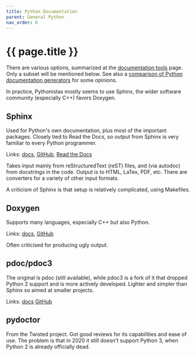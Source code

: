 ```yaml
---
title: Python Documentation
parent: General Python
nav_order: 6
---
```


# {{ page.title }}

There are various options, summarized at the [documentation tools](https://wiki.python.org/moin/DocumentationTools) page. Only a subset will be mentioned below. See also a [comparison of Python documentation generators](https://medium.com/@peterkong/comparison-of-python-documentation-generators-660203ca3804) for some opinions.

In practice, Pythonistas mostly seems to use Sphinx, the wider software community (especially C++) favors Doxygen.

## Sphinx

Used for Python's own documentation, plus most of the important packages. Closely tied to Read the Docs, so output from Sphinx is very familiar to every Python programmer.

Links: [docs](https://www.sphinx-doc.org/en/master/index.html), [GitHub](https://github.com/sphinx-doc/sphinx), [Read the Docs](https://docs.readthedocs.io/en/stable/index.html)

Takes input mainly from reStructuredText (reST) files, and (via autodoc) from docstrings in the code. Output is to HTML, LaTex, PDF, etc. There are converters for a variety of other input formats.

A criticism of Sphinx is that setup is relatively complicated, using Makefiles.

## Doxygen

Supports many languages, especially C++ but also Python.

Links: [docs](http://www.doxygen.nl/), [GitHub](https://github.com/doxygen/doxygen)

Often criticised for producing ugly output.

## pdoc/pdoc3

The original is pdoc (still available), while pdoc3 is a fork of it that dropped Python 2 support and is more actively developed. Lighter and simpler than Sphinx so aimed at smaller projects.

Links: [docs](https://pdoc3.github.io/pdoc/doc/pdoc/) [GitHub](https://github.com/pdoc3/pdoc)

## pydoctor

From the Twisted project. Got good reviews for its capabilities and ease of use. The problem is that in 2020 it still doesn't support Python 3, when Python 2 is already officially dead.
